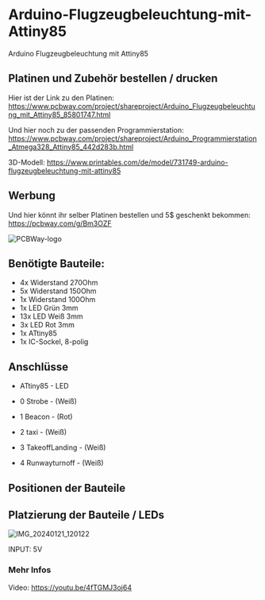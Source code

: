 # Arduino-Flugzeugbeleuchtung-mit-Attiny85
Arduino Flugzeugbeleuchtung mit Attiny85

## Platinen und Zubehör bestellen / drucken
Hier ist der Link zu den Platinen: https://www.pcbway.com/project/shareproject/Arduino_Flugzeugbeleuchtung_mit_Attiny85_85801747.html

Und hier noch zu der passenden Programmierstation: https://www.pcbway.com/project/shareproject/Arduino_Programmierstation_Atmega328_Attiny85_442d283b.html

3D-Modell: https://www.printables.com/de/model/731749-arduino-flugzeugbeleuchtung-mit-attiny85


## Werbung

Und hier könnt ihr selber Platinen bestellen und 5$ geschenkt bekommen: https://pcbway.com/g/Bm3OZF

![PCBWay-logo](https://github.com/Linu-Tec/Arduino-Flugzeugbeleuchtung-mit-Attiny85/assets/70856050/f9591483-f21d-43ff-ad13-56f694e104a1)


## Benötigte Bauteile:
- 4x Widerstand 270Ohm
- 5x Widerstand 150Ohm
- 1x Widerstand 100Ohm
- 1x LED Grün 3mm
- 13x LED Weiß 3mm
- 3x LED Rot 3mm
- 1x ATtiny85
- 1x IC-Sockel, 8-polig



## Anschlüsse

- ATtiny85 - LED

- 0	Strobe - (Weiß)

- 1	Beacon - (Rot)

- 2	taxi - (Weiß)

- 3	TakeoffLanding - (Weiß)

- 4	Runwayturnoff - (Weiß)

## Positionen der Bauteile 

## Platzierung der Bauteile / LEDs
![IMG_20240121_120122](https://github.com/Linu-Tec/Arduino-Flugzeugbeleuchtung-mit-Attiny85/assets/70856050/3a651bb8-5602-49a8-9e55-ddb3e097bd0c)



INPUT: 5V


### Mehr Infos
Video: https://youtu.be/4fTGMJ3oj64
